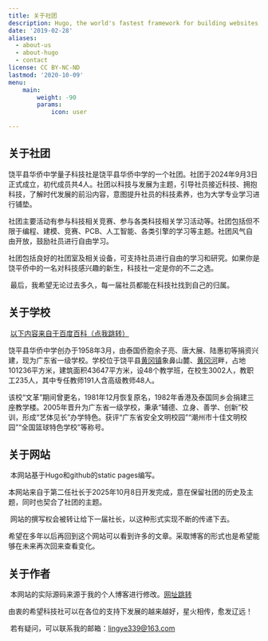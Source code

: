 ```yaml
---
title: 关于社团
description: Hugo, the world's fastest framework for building websites
date: '2019-02-28'
aliases:
  - about-us
  - about-hugo
  - contact
license: CC BY-NC-ND
lastmod: '2020-10-09'
menu:
    main: 
        weight: -90
        params:
            icon: user

---
```


## 关于社团

​	饶平县华侨中学量子科技社是饶平县华侨中学的一个社团。社团于2024年9月3日正式成立，初代成员共4人。社团以科技与发展为主题，引导社员接近科技、拥抱科技，了解时代发展的前沿内容，意图提升社员的科技素养，也为大学专业学习进行铺垫。

​	社团主要活动有参与科技相关竞赛、参与各类科技相关学习活动等。社团包括但不限于编程、建模、竞赛、PCB、人工智能、各类引擎的学习等主题。社团风气自由开放，鼓励社员进行自由学习。

​	社团包括良好的社团室及相关设备，可支持社员进行自由的学习和研究。如果你是饶平侨中的一名对科技感兴趣的新生，科技社一定是你的不二之选。

​	最后，我希望无论过去多久，每一届社员都能在科技社找到自己的归属。

## 关于学校

​	[以下内容来自于百度百科（点我跳转）](https://baike.baidu.com/item/%E9%A5%B6%E5%B9%B3%E5%8E%BF%E5%8D%8E%E4%BE%A8%E4%B8%AD%E5%AD%A6/9113247)

​	饶平县华侨中学创办于1958年3月，由泰国侨胞余子亮、唐大展、陆惠初等捐资兴建，现为广东省一级学校。学校位于饶平县[黄冈镇](https://baike.baidu.com/item/黄冈镇/1494910?fromModule=lemma_inlink)象鼻山麓、[黄冈河](https://baike.baidu.com/item/黄冈河/5147709?fromModule=lemma_inlink)畔，占地101236平方米，建筑面积43647平方米，设48个教学班，在校生3002人，教职工235人，其中专任教师191人含高级教师48人。

该校“文革”期间曾更名，1981年12月恢复原名，1982年香港及泰国同乡会捐建三座教学楼。2005年晋升为广东省一级学校，秉承“辅德、立身、善学、创新”校训，形成“艺体见长”办学特色。获评“广东省安全文明校园”“潮州市十佳文明校园”“全国篮球特色学校”等称号。

## 关于网站

​	本网站基于Hugo和github的static pages编写。

​	本网站来自于第二任社长于2025年10月8日开发完成，意在保留社团的历史及主题，同时也契合了社团的主题。

​	网站的撰写权会被转让给下一届社长，以这种形式实现不断的传递下去。

​	希望在多年以后再回到这个网站可以看到许多的文章。采取博客的形式也是希望能够在未来再次回来查看变化。

## 关于作者

​	本网站的实际源码来源于我的个人博客进行修改。[网址跳转](https://sjtdreams.github.io/)

​	由衷的希望科技社可以在各位的支持下发展的越来越好，星火相传，愈发辽远！

​	若有疑问，可以联系我的邮箱：lingye339@163.com
